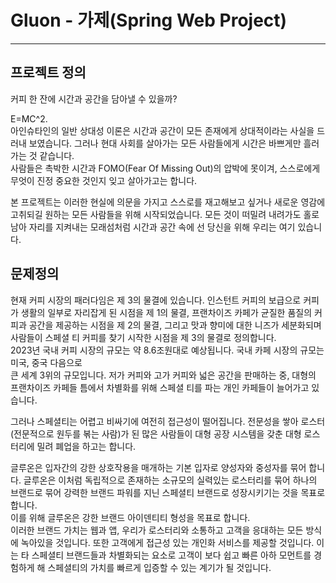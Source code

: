 # Gluon - 가제(Spring Web Project)
---

## 프로젝트 정의
커피 한 잔에 시간과 공간을 담아낼 수 있을까?  
  
E=MC^2.  
아인슈타인의 일반 상대성 이론은 시간과 공간이 모든 존재에게 상대적이라는 사실을 드러내 보였습니다. 그러나 현대 사회를 살아가는 모든 사람들에게 시간은 바쁘게만 흘러가는 것 같습니다.   
사람들은 촉박한 시간과 FOMO(Fear Of Missing Out)의 압박에 못이겨, 스스로에게 무엇이 진정 중요한 것인지 잊고 살아가고는 합니다.   
   
본 프로젝트는 이러한 현실에 의문을 가지고 스스로를 재고해보고 싶거나 새로운 영감에 고취되길 원하는 모든 사람들을 위해 시작되었습니다. 모든 것이 떠밀려 내려가도 홀로 남아 자리를 지켜내는 모래섬처럼 시간과 공간 속에 선 당신을 위해 우리는 여기 있습니다.
  
## 문제정의   
현재 커피 시장의 패러다임은 제 3의 물결에 있습니다. 인스턴트 커피의 보급으로 커피가 생활의 일부로 자리잡게 된 시점을 제 1의 물결, 프랜차이즈 카페가 균질한 품질의 커피과 공간을 제공하는 시점을 제 2의 물결, 그리고 맛과 향미에 대한 니즈가 세분화되며 사람들이 스페셜 티 커피를 찾기 시작한 시점을 제 3의 물결로 정의합니다.  
2023년 국내 커피 시장의 규모는 약 8.6조원대로 예상됩니다. 국내 카페 시장의 규모는 미국, 중국 다음으로  
큰 세계 3위의 규모입니다. 저가 커피와 고가 커피와 넓은 공간을 판매하는 중, 대형의 프랜차이즈 카페들 틈에서 차별화를 위해 스페셜 티를 파는 개인 카페들이 늘어가고 있습니다.  
  
그러나 스페셜티는 어렵고 비싸기에 여전히 접근성이 떨어집니다. 전문성을 쌓아 로스터(전문적으로 원두를 볶는 사람)가 된 많은 사람들이 대형 공장 시스템을 갖춘 대형 로스터리에 밀려 폐업을 하고는 합니다.  
  
글루온은 입자간의 강한 상호작용을 매개하는 기본 입자로 양성자와 중성자를 묶어  합니다. 글루온은 이처럼 독립적으로 존재하는 소규모의 실력있는 로스터리를 묶어 하나의 브랜드로 묶어 강력한 브랜드 파워를 지닌 스페셜티 브랜드로 성장시키기는 것을 목표로 합니다.  
이를 위해 글루온은 강한 브랜드 아이덴티티 형성을 목표로 합니다.  
이러한 브랜드 가치는 웹과 앱, 우리가 로스터리와 소통하고 고객을 응대하는 모든 방식에 녹아있을 것입니다.
또한 고객에게 접근성 있는 개인화 서비스를 제공할 것입니다. 이는 타 스페셜티 브랜드들과 차별화되는 요소로 고객이 보다 쉽고 빠른 아하 모먼트를 경험하게 해 스페셜티의 가치를 빠르게 입증할 수 있는 계기가 될 것입니다.  

